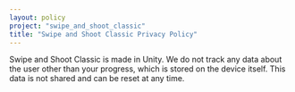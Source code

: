 ```yaml
---
layout: policy
project: "swipe_and_shoot_classic"
title: "Swipe and Shoot Classic Privacy Policy"
---
```

Swipe and Shoot Classic is made in Unity. We do not track any data about the user other than your progress, which is stored on the device itself. This data is not shared and can be reset at any time.
